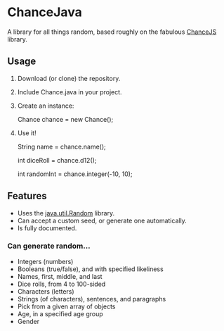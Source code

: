 # ChanceJava

A library for all things random, based roughly on the fabulous [ChanceJS](https://github.com/victorquinn/chancejs) library.

## Usage
1. Download (or clone) the repository.
2. Include Chance.java in your project.
3. Create an instance:

    Chance chance = new Chance();
    
4. Use it!

    String name = chance.name();
    
    int diceRoll = chance.d12();
    
    int randomInt = chance.integer(-10, 10);

## Features
* Uses the [java.util.Random](http://docs.oracle.com/javase/6/docs/api/java/util/Random.html) library. 
* Can accept a custom seed, or generate one automatically.
* Is fully documented. 

### Can generate random...
* Integers (numbers)
* Booleans (true/false), and with specified likeliness
* Names, first, middle, and last
* Dice rolls, from 4 to 100-sided
* Characters (letters)
* Strings (of characters), sentences, and paragraphs
* Pick from a given array of objects
* Age, in a specified age group
* Gender
